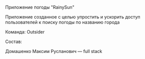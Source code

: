 Приложение погоды "RainySun"

Приложение созданное с целью упростить и ускорить доступ пользователей к поиску погоды по названию города

Команда: Outsider

Состав: 
  
  Домашенко Максим Русланович — full stack
  
